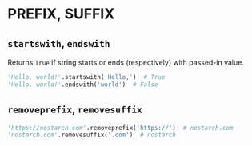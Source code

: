 # PREFIX, SUFFIX

## `startswith`, `endswith`

Returns `True` if string starts or ends (respectively) with passed-in value.

```python
'Hello, world!'.startswith('Hello,')  # True
'Hello, world!'.endswith('world')  # False
```

## `removeprefix`, `removesuffix`

```python
'https://nostarch.com'.removeprefix('https://')  # nostarch.com
'nostarch.com'.removesuffix('.com')  # nostarch
```

